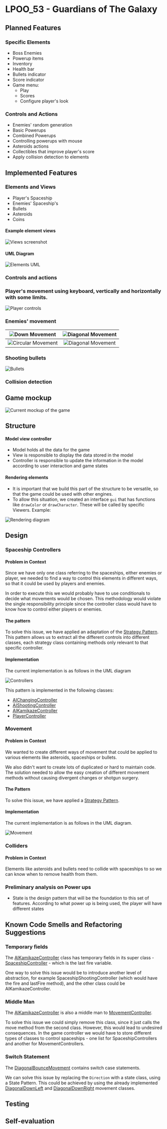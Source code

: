 # LPOO_53 - Guardians of The Galaxy


## Planned Features

### Specific Elements

- Boss Enemies
- Powerup items
- Inventory
- Health bar
- Bullets indicator
- Score indicator
- Game menu:
  - Play
  - Scores
  - Configure player's look
  
### Controls and Actions
- Enemies' random generation
- Basic Powerups
- Combined Powerups
- Controlling powerups with mouse
- Asteroids actions
- Collectibles that improve player's score
- Apply collision detection to elements

## Implemented Features
### Elements and Views
- Player's Spaceship
- Enemies' Spaceship's
- Bullets
- Asteroids
- Coins

#### Example element views
![Views screenshot](images/screenshots/views.png)

#### UML Diagram

![Elements UML](images/design/elements.png)

### Controls and actions
### Player's movement using keyboard, vertically and horizontally with some limits.
![Player controls](gifs/player.gif)

### Enemies' movement
| ![Down Movement](gifs/enemy1.gif)  |  ![Diagonal Movement](gifs/enemy2.gif)   |
| :---: | :---: |
| ![Circular Movement](gifs/enemy3.gif)   | ![Diagonal Movement](gifs/enemy4.gif)   |

### Shooting bullets
![Bullets](gifs/spawn-bullets.gif)

### Collision detection

## Game mockup

![Current mockup of the game](images/game_mockup.png)

## Structure
#### Model view controller
- Model holds all the data for the game
- View is responsible to display the data stored in the model
- Controller is responsible to update the information in the model according to user interaction and game states

#### Rendering elements
- It is important that we build this part of the structure to be versatile, so that the game could be used with other engines.
- To allow this situation, we created an interface `gui` that has functions like `drawColor` or `drawCharacter`. These will be called by specific Viewers. Example:

![Rendering diagram](images/design/rendering.png)

## Design
### Spaceship Controllers
#### Problem in Context
Since we have only one class referring to the spaceships, either enemies or player, we needed to find a way to control this elements in different ways, so that it could be used by players and enemies.

In order to execute this we would probably have to use conditionals to decide what movements would be chosen.
This methodology would violate the single responsibility principle since the controller class would have to know how to control either players or enemies.

#### The pattern
To solve this issue, we have applied an adaptation of the [Strategy Pattern](https://refactoring.guru/design-patterns/strategy).
This pattern allows us to extract all the different controls into different classes, each strategy class containing methods only relevant to that specific controller.

#### Implementation
The current implementation is as follows in the UML diagram

![Controllers](images/design/controllers.png)

This pattern is implemented in the following classes:
- [AIChangingController](https://github.com/FEUP-LPOO-2021/lpoo-2021-g53/blob/develop/src/main/java/com/shootemup/g53/controller/spaceship/AIChangingController.java)
- [AIShootingController](https://github.com/FEUP-LPOO-2021/lpoo-2021-g53/blob/develop/src/main/java/com/shootemup/g53/controller/spaceship/AIShootingController.java)
- [AIKamikazeController](https://github.com/FEUP-LPOO-2021/lpoo-2021-g53/blob/develop/src/main/java/com/shootemup/g53/controller/spaceship/AIKamikazeController.java)
- [PlayerController](https://github.com/FEUP-LPOO-2021/lpoo-2021-g53/blob/develop/src/main/java/com/shootemup/g53/controller/spaceship/PlayerController.java)

### Movement

#### Problem in Context

We wanted to create different ways of movement that could be applied to various elements like 
asteroids, spaceships or bullets.

We also didn't want to create lots of duplicated or hard to maintain code. The solution needed to allow
the easy creation of different movement methods without causing divergent changes or shotgun surgery.

#### The Pattern

To solve this issue, we have applied a [Strategy Pattern](https://refactoring.guru/design-patterns/strategy).

#### Implementation

The current implementation is as follows in the UML diagram.

![Movement](images/design/movement.png)

### Colliders

#### Problem in Context

Elements like asteroids and bullets need to collide with spaceships to so we can know when to
remove health from them.

### Preliminary analysis on Power ups

- State is the design pattern that will be the foundation to this set of features. According to what power up is being used, the player will have different states


## Known Code Smells and Refactoring Suggestions

### Temporary fields
The [AIKamikazeController]() class has temporary fields in its super class - [SpaceshipController]() - which is the last fire variable. 

One way to solve this issue would be to introduce another level of abstraction, for example SpaceshipShootingController (which would have the fire and lastFire method), and the other class could be AIKamikazeController.

### Middle Man
The [AIKamikazeController]() is also a middle man to [MovementController](). 

To solve this issue we could simply remove this class, since it just calls the move method from the second class. However, this would lead to undesired consequences. In the game controller we would have to store different types of classes to control spaceships - one list for SpaceshipControllers and another for MovementControllers.

### Switch Statement
The [DiagonalBounceMovement]() contains switch case statements.

We can solve this issue by replacing the `Direction` with a state class, using a State Pattern. This could be achieved by using the already implemented [DiagonalDownLeft]() and [DiagonalDownRight]() movement classes.

## Testing

## Self-evaluation

